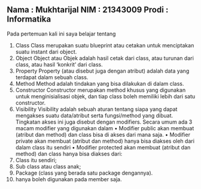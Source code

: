 ## Nama : Mukhtarijal   NIM : 21343009   Prodi : Informatika
Pada pertemuan kali ini saya belajar tentang
1. Class
Class merupakan suatu blueprint atau cetakan untuk menciptakan suatu instant dari
object.
2. Object
Object atau Objek adalah hasil cetak dari class, atau turunan dari class, atau hasil
‘konkrit’ dari class. 
3. Property
Property (atau disebut juga dengan atribut) adalah data yang terdapat dalam sebuah
class. 
4. Method
Method adalah tindakan yang bisa dilakukan di dalam class.
5. Constructor
Constructor merupakan method khusus yang digunakan untuk menginisialisasi
objek, dan tiap class boleh memiliki lebih dari satu constructor. 
6. Visibility
Visibility adalah sebuah aturan tentang siapa yang dapat mengakses suatu
data/atribut serta fungsi/method yang dibuat. Tingkatan akses ini juga disebut
dengan modifiers. Secara umum ada 3 macam modifier yang digunakan dalam
• Modifier public akan membuat (atribut dan method) dan class bisa di
akses dari mana saja.
• Modifier private akan membuat (atribut dan method) hanya bisa diakses
oleh dari dalam class itu sendiri
• Modifier protected akan membuat (atribut dan method) dan class hanya
bisa diakses dari:
1. Class itu sendiri;
2. Sub class atau class anak;
3. Package (class yang berada satu package dengannya).
4. hanya boleh digunakan pada member saja.
